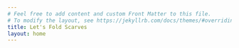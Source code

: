 ```yaml
---
# Feel free to add content and custom Front Matter to this file.
# To modify the layout, see https://jekyllrb.com/docs/themes/#overriding-theme-defaults
title: Let's Fold Scarves
layout: home
---
```


